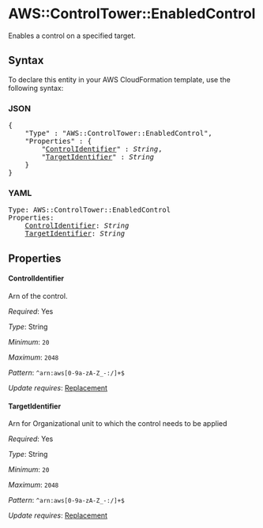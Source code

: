# AWS::ControlTower::EnabledControl

Enables a control on a specified target.

## Syntax

To declare this entity in your AWS CloudFormation template, use the following syntax:

### JSON

<pre>
{
    "Type" : "AWS::ControlTower::EnabledControl",
    "Properties" : {
        "<a href="#controlidentifier" title="ControlIdentifier">ControlIdentifier</a>" : <i>String</i>,
        "<a href="#targetidentifier" title="TargetIdentifier">TargetIdentifier</a>" : <i>String</i>
    }
}
</pre>

### YAML

<pre>
Type: AWS::ControlTower::EnabledControl
Properties:
    <a href="#controlidentifier" title="ControlIdentifier">ControlIdentifier</a>: <i>String</i>
    <a href="#targetidentifier" title="TargetIdentifier">TargetIdentifier</a>: <i>String</i>
</pre>

## Properties

#### ControlIdentifier

Arn of the control.

_Required_: Yes

_Type_: String

_Minimum_: <code>20</code>

_Maximum_: <code>2048</code>

_Pattern_: <code>^arn:aws[0-9a-zA-Z_\-:\/]+$</code>

_Update requires_: [Replacement](https://docs.aws.amazon.com/AWSCloudFormation/latest/UserGuide/using-cfn-updating-stacks-update-behaviors.html#update-replacement)

#### TargetIdentifier

Arn for Organizational unit to which the control needs to be applied

_Required_: Yes

_Type_: String

_Minimum_: <code>20</code>

_Maximum_: <code>2048</code>

_Pattern_: <code>^arn:aws[0-9a-zA-Z_\-:\/]+$</code>

_Update requires_: [Replacement](https://docs.aws.amazon.com/AWSCloudFormation/latest/UserGuide/using-cfn-updating-stacks-update-behaviors.html#update-replacement)

